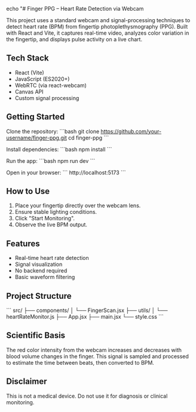 echo "# Finger PPG – Heart Rate Detection via Webcam

This project uses a standard webcam and signal-processing techniques to detect heart rate (BPM) from fingertip photoplethysmography (PPG). Built with React and Vite, it captures real-time video, analyzes color variation in the fingertip, and displays pulse activity on a live chart.

## Tech Stack

- React (Vite)
- JavaScript (ES2020+)
- WebRTC (via react-webcam)
- Canvas API
- Custom signal processing

## Getting Started

Clone the repository:
\`\`\`bash
git clone https://github.com/your-username/finger-ppg.git
cd finger-ppg
\`\`\`

Install dependencies:
\`\`\`bash
npm install
\`\`\`

Run the app:
\`\`\`bash
npm run dev
\`\`\`

Open in your browser:
\`\`\`
http://localhost:5173
\`\`\`

## How to Use

1. Place your fingertip directly over the webcam lens.
2. Ensure stable lighting conditions.
3. Click \"Start Monitoring\".
4. Observe the live BPM output.

## Features

- Real-time heart rate detection
- Signal visualization
- No backend required
- Basic waveform filtering

## Project Structure

\`\`\`
src/
├── components/
│ └── FingerScan.jsx
├── utils/
│ └── heartRateMonitor.js
├── App.jsx
├── main.jsx
└── style.css
\`\`\`

## Scientific Basis

The red color intensity from the webcam increases and decreases with blood volume changes in the finger. This signal is sampled and processed to estimate the time between beats, then converted to BPM.

## Disclaimer

This is not a medical device. Do not use it for diagnosis or clinical monitoring.
